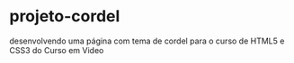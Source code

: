 # projeto-cordel
 desenvolvendo uma página com tema de cordel para o curso de HTML5 e CSS3 do Curso em Video
